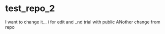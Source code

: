 # test_repo_2
I want to change it... i for edit and ..nd trial with public
ANother change from repo
